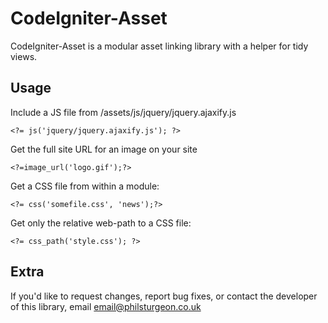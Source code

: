 CodeIgniter-Asset
================

CodeIgniter-Asset is a modular asset linking library with a helper for tidy views.

Usage
-----

Include a JS file from /assets/js/jquery/jquery.ajaxify.js

	<?= js('jquery/jquery.ajaxify.js'); ?>

Get the full site URL for an image on your site

	<?=image_url('logo.gif');?>

Get a CSS file from within a module:

	<?= css('somefile.css', 'news');?>

Get only the relative web-path to a CSS file:

	<?= css_path('style.css'); ?>


Extra
-----

If you'd like to request changes, report bug fixes, or contact
the developer of this library, email <email@philsturgeon.co.uk>

